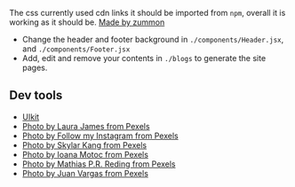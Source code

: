 The css currently used cdn links it should be imported from `npm`, overall it is working as it should be.
[Made by zummon](https://zummon.page/)

- Change the header and footer background in `./components/Header.jsx`, and `./components/Footer.jsx`
- Add, edit and remove your contents in `./blogs` to generate the site pages.

## Dev tools

- [UIkit](https://getuikit.com/)
- [Photo by Laura James from Pexels](https://www.pexels.com/photo/wooden-reindeer-placed-in-greenery-composition-6102217/)
- [Photo by Follow my Instagram from Pexels](https://www.pexels.com/photo/crop-woman-collecting-lilac-flowers-in-summer-garden-6137913/)
- [Photo by Skylar Kang from Pexels](https://www.pexels.com/photo/assorted-pine-cones-and-dishware-on-table-during-christmas-holiday-6207392/)
- [Photo by Ioana Motoc from Pexels](https://www.pexels.com/photo/creative-eggs-in-nest-on-table-4346320/)
- [Photo by Mathias P.R. Reding from Pexels](https://www.pexels.com/photo/decorative-cage-with-pine-cones-5483826/)
- [Photo by Juan Vargas from Pexels](https://www.pexels.com/photo/figurine-of-cute-owl-on-table-5922834/)
